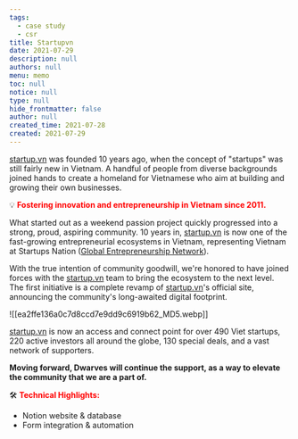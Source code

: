 ```yaml
---
tags: 
  - case study
  - csr
title: Startupvn
date: 2021-07-29
description: null
authors: null
menu: memo
toc: null
notice: null
type: null
hide_frontmatter: false
author: null
created_time: 2021-07-28
created: 2021-07-29
---
```


<!-- column_list 22e28440-fa65-4113-821f-0539bad6a86c -->

<!-- column 510c01eb-77c1-4706-b64f-57969062d587 -->

<span style='color:red'>[startup.vn](http://startup.vn/)</span> was founded 10 years ago, when the concept of "startups" was still fairly new in Vietnam. A handful of people from diverse backgrounds joined hands to create a homeland for Vietnamese who aim at building and growing their own businesses.


<!-- column 5773cd81-ff60-45e2-bf00-d4d86fbc4751 -->

💡 <span style='color:red'>**Fostering innovation and entrepreneurship in Vietnam since 2011.**</span>

What started out as a weekend passion project quickly progressed into a strong, proud, aspiring community. 10 years in, <span style='color:red'>[startup.vn](http://startup.vn/)</span> is now one of the fast-growing entrepreneurial ecosystems in Vietnam, representing Vietnam at Startups Nation ([Global Entrepreneurship Network](https://www.genglobal.org/)).


With the true intention of community goodwill, we're honored to have joined forces with the <span style='color:red'>[startup.vn](http://startup.vn/)</span> team to bring the ecosystem to the next level. The first initiative is a complete revamp of <span style='color:red'>[startup.vn](http://startup.vn/)</span>'s official site, announcing the community's long-awaited digital footprint.


<!-- column_list 6f58a75e-ce1e-452e-86c1-5a67546c09e8 -->

<!-- column 3afe4d99-95f4-4dff-b686-54f08f81bbc6 -->

![[ea2ffe136a0c7d8ccd7e9dd9c6919b62_MD5.webp]]

<!-- column 6127dfb9-6ef3-4a20-8026-a65d73d5d759 -->

<span style='color:red'>[startup.vn](http://startup.vn/)</span> is now an access and connect point for over 490 Viet startups, 220 active investors all around the globe, 130 special deals, and a vast network of supporters.


**Moving forward, Dwarves will continue the support, as a way to elevate the community that we are a part of.**


🛠 <span style='color:red'>**Technical Highlights:**</span>
- Notion website & database
- Form integration & automation



